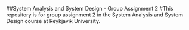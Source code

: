 ##System Analysis and System Design - Group Assignment 2
#This repository is for group assignment 2 in the System Analysis and System Design course at Reykjavik University.